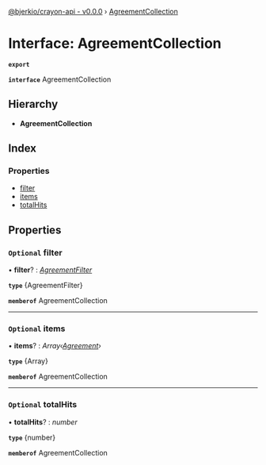 [@bjerkio/crayon-api - v0.0.0](../README.md) › [AgreementCollection](agreementcollection.md)

# Interface: AgreementCollection

**`export`** 

**`interface`** AgreementCollection

## Hierarchy

* **AgreementCollection**

## Index

### Properties

* [filter](agreementcollection.md#optional-filter)
* [items](agreementcollection.md#optional-items)
* [totalHits](agreementcollection.md#optional-totalhits)

## Properties

### `Optional` filter

• **filter**? : *[AgreementFilter](../modules/agreementfilter.md)*

**`type`** {AgreementFilter}

**`memberof`** AgreementCollection

___

### `Optional` items

• **items**? : *Array‹[Agreement](../modules/agreement.md)›*

**`type`** {Array<Agreement>}

**`memberof`** AgreementCollection

___

### `Optional` totalHits

• **totalHits**? : *number*

**`type`** {number}

**`memberof`** AgreementCollection
